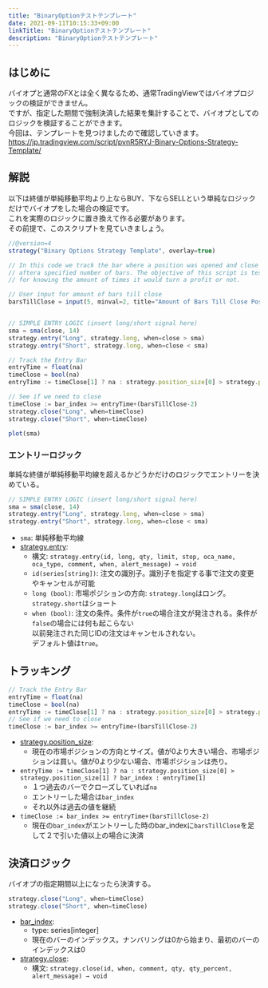 ```yaml
---
title: "BinaryOptionテストテンプレート"
date: 2021-09-11T10:15:33+09:00
linkTitle: "BinaryOptionテストテンプレート"
description: "BinaryOptionテストテンプレート"
---
```


## はじめに
バイオプと通常のFXとは全く異なるため、通常TradingViewではバイオプロジックの検証ができません。  
ですが、指定した期間で強制決済した結果を集計することで、バイオプとしてのロジックを検証することができます。  
今回は、テンプレートを見つけましたので確認していきます。  
https://jp.tradingview.com/script/pvnR5RYJ-Binary-Options-Strategy-Template/

## 解説
以下は終値が単純移動平均より上ならBUY、下ならSELLという単純なロジックだけでバイオプをした場合の検証です。  
これを実際のロジックに置き換えて作る必要があります。  
その前提で、このスクリプトを見ていきましょう。  
``` javascript
//@version=4
strategy("Binary Options Strategy Template", overlay=true)

// In this code we track the bar where a position was opened and close the position
// aftera specified number of bars. The objective of this script is testing long/short signals
// for knowing the amount of times it would turn a profit or not.

// User input for amount of bars till close
barsTillClose = input(5, minval=2, title="Amount of Bars Till Close Position")


// SIMPLE ENTRY LOGIC (insert long/short signal here)
sma = sma(close, 14)
strategy.entry("Long", strategy.long, when=close > sma)
strategy.entry("Short", strategy.long, when=close < sma)

// Track the Entry Bar
entryTime = float(na)
timeClose = bool(na)
entryTime := timeClose[1] ? na : strategy.position_size[0] > strategy.position_size[1] ? bar_index : entryTime[1]

// See if we need to close
timeClose := bar_index >= entryTime+(barsTillClose-2)
strategy.close("Long", when=timeClose)
strategy.close("Short", when=timeClose)

plot(sma)
```

### エントリーロジック
単純な終値が単純移動平均線を超えるかどうかだけのロジックでエントリーを決めている。  
``` javascript
// SIMPLE ENTRY LOGIC (insert long/short signal here)
sma = sma(close, 14)
strategy.entry("Long", strategy.long, when=close > sma)
strategy.entry("Short", strategy.long, when=close < sma)
```
- `sma`: 単純移動平均線
- [strategy.entry](https://jp.tradingview.com/pine-script-reference/#fun_strategy{dot}entry):
  - 構文: `strategy.entry(id, long, qty, limit, stop, oca_name, oca_type, comment, when, alert_message) → void`
  - `id(series[string])`: 注文の識別子。識別子を指定する事で注文の変更やキャンセルが可能
  - `long (bool)`: 市場ポジションの方向: `strategy.long`はロング。`strategy.short`はショート
  - `when (bool)`: 注文の条件。条件が`true`の場合注文が発注される。条件が`false`の場合には何も起こらない  
    以前発注された同じIDの注文はキャンセルされない。  
    デフォルト値は`true`。

## トラッキング

``` javascript
// Track the Entry Bar
entryTime = float(na)
timeClose = bool(na)
entryTime := timeClose[1] ? na : strategy.position_size[0] > strategy.position_size[1] ? bar_index : entryTime[1]
// See if we need to close
timeClose := bar_index >= entryTime+(barsTillClose-2)
```
- [strategy.position_size](https://jp.tradingview.com/pine-script-reference/#var_strategy{dot}position_size):
  - 現在の市場ポジションの方向とサイズ。値が0より大きい場合、市場ポジションは買い。値が0より少ない場合、市場ポジションは売り。
- `entryTime := timeClose[1] ? na : strategy.position_size[0] > strategy.position_size[1] ? bar_index : entryTime[1]`
  - １つ過去のバーでクローズしていれば`na`
  - エントリーした場合は`bar_index`
  - それ以外は過去の値を継続
- `timeClose := bar_index >= entryTime+(barsTillClose-2)`
  - 現在の`bar_index`がエントリーした時のbar_indexに`barsTillClose`を足して２で引いた値以上の場合に決済

## 決済ロジック
バイオプの指定期間以上になったら決済する。  
``` javascript
strategy.close("Long", when=timeClose)
strategy.close("Short", when=timeClose)
```
- [bar_index](https://jp.tradingview.com/pine-script-reference/#var_bar_index):
  - type: series[integer]
  - 現在のバーのインデックス。ナンバリングは0から始まり、最初のバーのインデックスは0
- [strategy.close](https://jp.tradingview.com/pine-script-reference/#fun_strategy{dot}close):
  - 構文: `strategy.close(id, when, comment, qty, qty_percent, alert_message) → void`